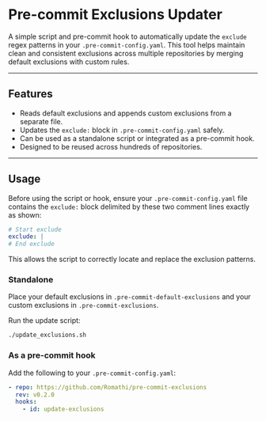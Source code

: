 # Pre-commit Exclusions Updater

A simple script and pre-commit hook to automatically update the `exclude` regex patterns
in your `.pre-commit-config.yaml`. This tool helps maintain clean and consistent exclusions
across multiple repositories by merging default exclusions with custom rules.

---

## Features

- Reads default exclusions and appends custom exclusions from a separate file.
- Updates the `exclude:` block in `.pre-commit-config.yaml` safely.
- Can be used as a standalone script or integrated as a pre-commit hook.
- Designed to be reused across hundreds of repositories.

---

## Usage

Before using the script or hook, ensure your `.pre-commit-config.yaml` file contains the 
`exclude:` block delimited by these two comment lines exactly as shown:

```yaml
# Start exclude
exclude: |
# End exclude
```

This allows the script to correctly locate and replace the exclusion patterns.

### Standalone

Place your default exclusions in `.pre-commit-default-exclusions` and
your custom exclusions in `.pre-commit-exclusions`.

Run the update script:

```bash
./update_exclusions.sh
```

### As a pre-commit hook

Add the following to your `.pre-commit-config.yaml`:

```yaml
- repo: https://github.com/Romathi/pre-commit-exclusions
  rev: v0.2.0
  hooks:
    - id: update-exclusions
```
